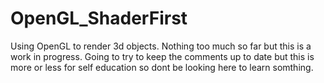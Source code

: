 # OpenGL_ShaderFirst
Using OpenGL to render 3d objects.
Nothing too much so far but this is a work in progress. Going to try to keep the comments up to date but this is more or less for self education so dont be
looking here to learn somthing.